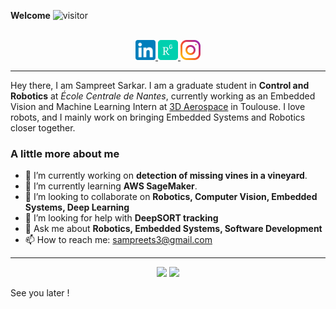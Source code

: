 
__Welcome__ ![visitor](https://visitor-badge.glitch.me/badge?page_id=sampreets3.sampreets3)

<p align="center">
<br/>

<a href="https://www.linkedin.com/in/sampreets3/">
    <img alt=" Sampreet Sarkar | LinkedIn" width="32px" src="res/imgs/linkedin.svg"/>
</a>

<a href="https://www.researchgate.net/profile/Sampreet-Sarkar">
    <img alt=" Sampreet Sarkar | ResearchGate" width="32px" src="res/imgs/researchgate.svg"/>
</a>

<a href="https://www.instagram.com/sampreetsarkar">
  <img alt="Sampreet Sarkar | Instagram" width="32px" src="res/imgs/instagram.svg"/>
</a>
</p>

---

Hey there, I am Sampreet Sarkar. I am a graduate student in __Control and Robotics__ at _École Centrale de Nantes_, currently working as an Embedded Vision and Machine Learning Intern at [3D Aerospace](https://www.3daerospace.eu) in Toulouse. I love robots, and I mainly work on bringing Embedded Systems and Robotics closer together.

### A little more about me

- 🔭 I’m currently working on __detection of missing vines in a vineyard__.
- 🌱 I’m currently learning __AWS SageMaker__.
- 👯 I’m looking to collaborate on __Robotics, Computer Vision, Embedded Systems, Deep Learning__
- 🤔 I’m looking for help with __DeepSORT tracking__
- 💬 Ask me about __Robotics, Embedded Systems, Software Development__
- 📫 How to reach me: [sampreets3@gmail.com](mailto:sampreets3@gmail.com)

---

<p align="center">
<img height="180em" src="https://github-readme-stats.vercel.app/api?username=sampreets3&show_icons=true&hide_border=true&&count_private=true&include_all_commits=true"/>
<img height="180em" src="https://github-readme-stats.vercel.app/api/top-langs/?username=sampreets3&layout=compact&langs_count=8">
</p>

See you later !

